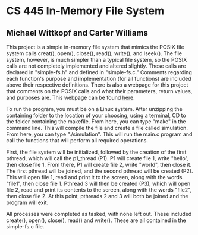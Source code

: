 # CS 445 In-Memory File System
## Michael Wittkopf and Carter Williams
This project is a simple in-memory file system that mimics the POSIX file system calls creat(), open(), close(), read(), write(), and lseek().
The file system, however, is much simpler than a typical file system, so the POSIX calls are not completely implemented and altered slightly. 
These calls are declared in "simple-fs.h" and defined in "simple-fs.c." Comments regarding each function's purpose and implementation (for all functions)
are included above their respective definitions. There is also a webpage for this project that comments on the POSIX calls and what their parameters,
return values, and purposes are. This webpage can be found [here](https://carterww.github.io/simple-fs/).


To run the program, you must be on a Linux system. After unzipping the containing folder to the location of your choosing, using a terminal, CD to the
folder containing the makefile. From here, you can type "make" in the command line. This will compile the file and create a file called simulation. From
here, you can type "./simulation". This will run the main.c program and call the functions that will perform all required operations.

First, the file system will be initialized, followed by the creation of the first pthread, which will call the p1_thread (P1). P1 will create file 1, write 
"hello", then close file 1. From there, P1 will create file 2, write "world", then close it. The first pthread will be joined, and the second pthread will 
be created (P2). This will open file 1, read and print it to the screen, along with the words "file1", then close file 1. Pthread 3 will then be created 
(P3), which will open file 2, read and print its contents to the screen, along with the words "file2", then close file 2. At this point, pthreads 2 and 3 
will both be joined and the program will exit.


All processes were completed as tasked, with none left out. These included create(), open(), close(), read() and write(). These are all contained in the
simple-fs.c file.